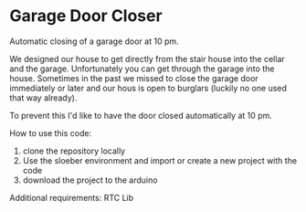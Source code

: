 # Garage Door Closer
Automatic closing of a garage door at 10 pm.

We designed our house to get directly from the stair house into the cellar and the garage. Unfortunately you can get through the garage into the house. Sometimes in the past we missed to close the garage door immediately or later and our hous is open to burglars (luckily no one used that way already). 

To prevent this I'd like to have the door closed automatically at 10 pm.

How to use this code:
1. clone the repository locally
2. Use the sloeber environment and import or create a new project with the code
3. download the project to the arduino

Additional requirements:
RTC Lib
